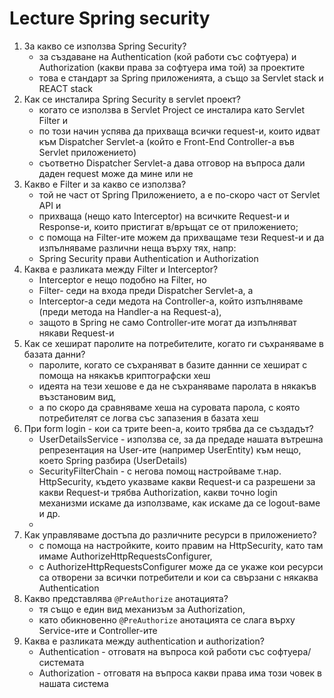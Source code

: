 # Lecture Spring security

1. За какво се използва Spring Security?
    - за създаване на Authentication (кой работи със софтуера) и Authorization (какви права за софтуера има той) за
      проектите
    - това е стандарт за Spring приложенията, а също за Servlet stack и REACT stack
2. Как се инсталира Spring Security в servlet проект?
    - когато се използва в Servlet Project се инсталира като Servlet Filter и
    - по този начин успява да прихваща всички request-и, които идват към Dispatcher Servlet-a (който е Front-End
      Controller-a във Servlet приложението)
    - съответно Dispatcher Servlet-a дава отговор на въпроса дали даден request може да мине или не
3. Какво е Filter и за какво се използва?
    - той не част от Spring Приложението, а е по-скоро част от Servlet API и
    - прихваща (нещо като Interceptor) на всичките Request-и и Response-и, които пристигат в/връщат се от приложението;
    - с помоща на Filter-ите можем да прихващаме тези Request-и и да изпълняваме различни неща върху тях, напр:
    - Spring Security прави Authentication и Authorization
4. Каква е разликата между Filter и Interceptor?
    - Interceptor е нещо подобно на Filter, но
    - Filter- седи на входа преди Dispatcher Servlet-a, а
    - Interceptor-а седи медота на Controller-a, който изпълняваме (преди метода на Handler-a на Request-a),
    - защото в Spring не само Controller-ите могат да изпълняват някави Request-и
5. Как се хешират паролите на потребителите, когато ги съхраняваме в базата данни?
    - паролите, когато се съхраняват в базите даннни се хешират с помоща на някакъв криптографски хеш
    - идеята на тези хешове е да не съхраняваме паролата в някакъв възстановим вид,
    - а по скоро да сравняваме хеша на суровата парола, с която потребителят се логва със запазения в базата хеш
6. При form login - кои са трите been-a, които трябва да се създадът?
    - UserDetailsService - използва се, за да предаде нашата вътрешна репрезентация на User-ите (например UserEntity)
      към нещо, което Spring разбира (UserDetails)
    - SecurityFilterChain - с негова помощ настройваме т.нар. HttpSecurity, където указваме какви Request-и са разрешени
      за какви Request-и трябва Authorization, какви точно login механизми искаме да използваме, как искаме да се
      logout-ваме и др.
    -
7. Как управляваме достъпа до различните ресурси в приложението?
    - с помоща на настройките, които правим на HttpSecurity, като там имаме AuthorizeHttpRequestsConfigurer,
    - с AuthorizeHttpRequestsConfigurer може да се укаже кои ресурси са отворени за всички потребители и кои са свързани
      с някаква Authentication
8. Какво представлява `@PreAuthorize` анотацията?
    - тя също е един вид механизъм за Authorization,
    - като обикновенно  `@PreAuthorize` анотацията се слага върху Service-ите и Controller-ите
9. Каква e разликата между authentication и authorization?
    - Authentication - отговатя на въпроса кой работи със софтуера/системата
    - Authorization - отговатя на въпроса какви права има този човек в нашата система 